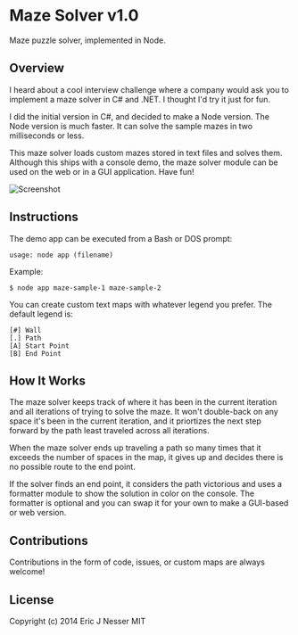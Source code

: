 ﻿Maze Solver v1.0
==========

Maze puzzle solver, implemented in Node.

## Overview

I heard about a cool interview challenge where a company would ask you to 
implement a maze solver in C# and .NET. I thought I'd try it just for fun.

I did the initial version in C#, and decided to make a Node version. The Node version is much faster. It can solve the sample mazes in two milliseconds or less.  

This maze solver loads custom mazes stored in text files and solves them. Although this ships with a console demo, the maze solver module can be used on the web or in a GUI application. Have fun!

![Screenshot](https://raw.githubusercontent.com/enesser/mazeSolver/master/screenshot.png)

## Instructions

The demo app can be executed from a Bash or DOS prompt:

`usage: node app (filename)`

Example:

`$ node app maze-sample-1 maze-sample-2`

You can create custom text maps with whatever legend you prefer. The default legend is:

```
[#] Wall
[.] Path
[A] Start Point
[B] End Point
```

## How It Works
The maze solver keeps track of where it has been in the current iteration and all iterations of trying to solve the maze. It won't double-back on any space it's been in the current iteration, and it priortizes the next step forward by the path least traveled across all iterations.  

When the maze solver ends up traveling a path so many times that it exceeds the number of spaces in the map, it gives up and decides there is no possible route to the end point. 

If the solver finds an end point, it considers the path victorious and uses a formatter module to show the solution in color on the console. The formatter is optional and you can swap it for your own to make a GUI-based or web version.

## Contributions
Contributions in the form of code, issues, or custom maps are always welcome!

## License
Copyright (c) 2014 Eric J Nesser
MIT
